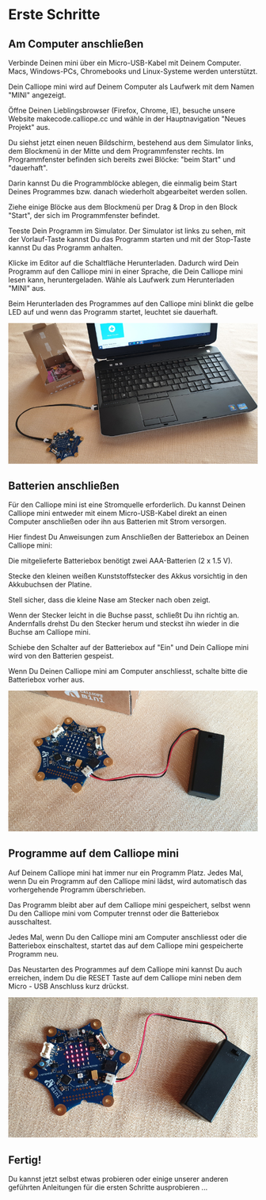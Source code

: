 # Erste Schritte

## Am Computer anschließen
Verbinde Deinen mini über ein Micro-USB-Kabel mit Deinem Computer. 
Macs, Windows-PCs, Chromebooks und Linux-Systeme werden unterstützt.

Dein Calliope mini wird auf Deinem Computer als Laufwerk mit dem Namen "MINI" angezeigt.

Öffne Deinen Lieblingsbrowser (Firefox, Chrome, IE), besuche unsere Website makecode.calliope.cc und wähle in der Hauptnavigation "Neues Projekt" aus.

Du siehst jetzt einen neuen Bildschirm, bestehend aus dem Simulator links, dem Blockmenü in der Mitte und dem Programmfenster rechts.
Im Programmfenster befinden sich bereits zwei Blöcke: "beim Start" und "dauerhaft".

Darin kannst Du die Programmblöcke ablegen, die einmalig beim Start Deines Programmes bzw. danach wiederholt abgearbeitet werden sollen.

Ziehe einige Blöcke aus dem Blockmenü per Drag & Drop in den Block "Start", der sich im Programmfenster befindet.

Teeste Dein Programm im Simulator. Der Simulator ist links zu sehen, mit der Vorlauf-Taste kannst Du das Programm starten 
und mit der Stop-Taste kannst Du das Programm anhalten. 

Klicke im Editor auf die Schaltfläche Herunterladen. Dadurch wird Dein Programm auf den Calliope mini 
in einer Sprache, die Dein Calliope mini lesen kann, heruntergeladen. 
Wähle als Laufwerk zum Herunterladen "MINI" aus.

Beim Herunterladen des Programmes auf den Calliope mini blinkt die gelbe LED auf und wenn das Programm startet, 
leuchtet sie dauerhaft.

![Am Computer anschliessen](https://github.com/CalliTGS3/calliope-tutorial/blob/master/Am_Computer_anschliessen_2.jpg?raw=true)


## Batterien anschließen
Für den Calliope mini ist eine Stromquelle erforderlich. 
Du kannst Deinen Calliope mini entweder mit einem Micro-USB-Kabel direkt an einen Computer anschließen 
oder ihn aus Batterien mit Strom versorgen. 

Hier findest Du Anweisungen zum Anschließen der Batteriebox an Deinen Calliope mini:

Die mitgelieferte Batteriebox benötigt zwei AAA-Batterien (2 x 1.5 V).

Stecke den kleinen weißen Kunststoffstecker des Akkus vorsichtig in den Akkubuchsen der Platine.

Stell sicher, dass die kleine Nase am Stecker nach oben zeigt.

Wenn der Stecker leicht in die Buchse passt, schließt Du ihn richtig an. 
Andernfalls drehst Du den Stecker herum und steckst ihn wieder in die Buchse am Calliope mini. 

Schiebe den Schalter auf der Batteriebox auf "Ein" und Dein Calliope mini wird von den Batterien gespeist.

Wenn Du Deinen Calliope mini am Computer anschliesst, schalte bitte die Batteriebox vorher aus.

![An Batteriebox anschliessen](https://github.com/CalliTGS3/calliope-tutorial/blob/master/An_Batterie_anschliessen.jpg?raw=true)


## Programme auf dem Calliope mini
Auf Deinem Calliope mini hat immer nur ein Programm Platz. Jedes Mal, wenn Du ein Programm auf den Calliope mini lädst, 
wird automatisch das vorhergehende Programm überschrieben. 

Das Programm bleibt aber auf dem Calliope mini gespeichert, selbst wenn Du den Calliope mini vom Computer trennst 
oder die Batteriebox ausschaltest. 

Jedes Mal, wenn Du den Calliope mini am Computer anschliesst oder die Batteriebox einschaltest, startet das auf dem 
Calliope mini gespeicherte Programm neu.

Das Neustarten des Programmes auf dem Calliope mini kannst Du auch erreichen, indem Du die RESET Taste auf dem Calliope mini
neben dem Micro - USB Anschluss kurz drückst.

![Programm auf dem Calliope mini](https://github.com/CalliTGS3/calliope-tutorial/blob/master/Programm.jpg?raw=true)


## Fertig!
Du kannst jetzt selbst etwas probieren oder einige unserer anderen geführten Anleitungen für die ersten Schritte ausprobieren ...

